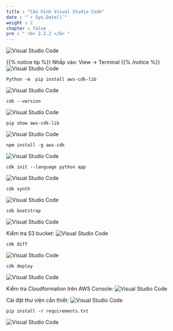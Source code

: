 ```yaml
---
title : "Cấu hình Visual Studio Code"
date : "`r Sys.Date()`"
weight : 2
chapter : false
pre : " <b> 2.2.2 </b> "
---
```


![Visual Studio Code](/images/1.Setup/Setup16.png?width=90pc)

{{% notice tip %}}
Nhấp vào: View -> Terminal
{{% /notice %}}
![Visual Studio Code](/images/1.Setup/Setup17.png?width=90pc)

````
Python -m  pip install aws-cdk-lib
````
![Visual Studio Code](/images/1.Setup/Setup18.png?width=90pc)

````
cdk --version
````
![Visual Studio Code](/images/1.Setup/Setup19.png?width=90pc)

````
pip show aws-cdk-lib
````
![Visual Studio Code](/images/1.Setup/Setup20.png?width=90pc)

````
npm install -g aws-cdk
````
![Visual Studio Code](/images/1.Setup/Setup21.png?width=90pc)

````
cdk init --language python app
````
![Visual Studio Code](/images/1.Setup/Setup22.png?width=90pc)

````
cdk synth
````
![Visual Studio Code](/images/1.Setup/Setup23.png?width=90pc)

````
cdk bootstrap
````
![Visual Studio Code](/images/1.Setup/Setup24.png?width=90pc)

Kiểm tra S3 bucket:
![Visual Studio Code](/images/1.Setup/Setup250.png?width=90pc)

````
cdk diff
````
![Visual Studio Code](/images/1.Setup/Setup26.png?width=90pc)

````
cdk deploy
````
![Visual Studio Code](/images/1.Setup/Setup27.png?width=90pc)

Kiểm tra Cloudformation trên AWS Console:
![Visual Studio Code](/images/1.Setup/Setup281.png?width=90pc)

Cài đặt thư viện cần thiết:
![Visual Studio Code](/images/1.Setup/Setup29.png?width=90pc)

````
pip install -r requirements.txt 
````
![Visual Studio Code](/images/1.Setup/Setup30.png?width=90pc)